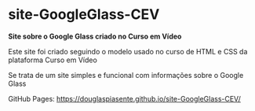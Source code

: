 # site-GoogleGlass-CEV
 **Site sobre o Google Glass criado no Curso em Vídeo**

Este site foi criado seguindo o modelo usado no curso de HTML e CSS da plataforma Curso em Vídeo


Se trata de um site simples e funcional com informações sobre o Google Glass

GitHub Pages: https://douglaspiasente.github.io/site-GoogleGlass-CEV/
